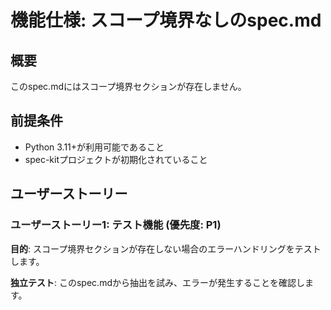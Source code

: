 # 機能仕様: スコープ境界なしのspec.md

## 概要

このspec.mdにはスコープ境界セクションが存在しません。

## 前提条件

- Python 3.11+が利用可能であること
- spec-kitプロジェクトが初期化されていること

## ユーザーストーリー

### ユーザーストーリー1: テスト機能 (優先度: P1)

**目的**: スコープ境界セクションが存在しない場合のエラーハンドリングをテストします。

**独立テスト**: このspec.mdから抽出を試み、エラーが発生することを確認します。
